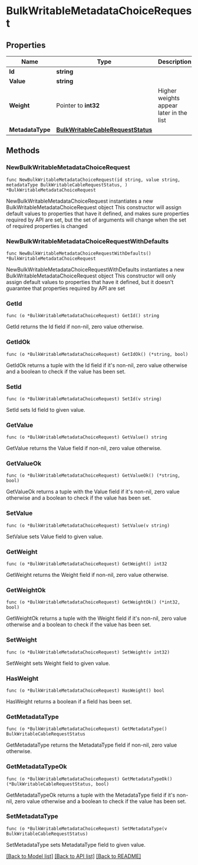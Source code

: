 # BulkWritableMetadataChoiceRequest

## Properties

Name | Type | Description | Notes
------------ | ------------- | ------------- | -------------
**Id** | **string** |  | 
**Value** | **string** |  | 
**Weight** | Pointer to **int32** | Higher weights appear later in the list | [optional] 
**MetadataType** | [**BulkWritableCableRequestStatus**](BulkWritableCableRequestStatus.md) |  | 

## Methods

### NewBulkWritableMetadataChoiceRequest

`func NewBulkWritableMetadataChoiceRequest(id string, value string, metadataType BulkWritableCableRequestStatus, ) *BulkWritableMetadataChoiceRequest`

NewBulkWritableMetadataChoiceRequest instantiates a new BulkWritableMetadataChoiceRequest object
This constructor will assign default values to properties that have it defined,
and makes sure properties required by API are set, but the set of arguments
will change when the set of required properties is changed

### NewBulkWritableMetadataChoiceRequestWithDefaults

`func NewBulkWritableMetadataChoiceRequestWithDefaults() *BulkWritableMetadataChoiceRequest`

NewBulkWritableMetadataChoiceRequestWithDefaults instantiates a new BulkWritableMetadataChoiceRequest object
This constructor will only assign default values to properties that have it defined,
but it doesn't guarantee that properties required by API are set

### GetId

`func (o *BulkWritableMetadataChoiceRequest) GetId() string`

GetId returns the Id field if non-nil, zero value otherwise.

### GetIdOk

`func (o *BulkWritableMetadataChoiceRequest) GetIdOk() (*string, bool)`

GetIdOk returns a tuple with the Id field if it's non-nil, zero value otherwise
and a boolean to check if the value has been set.

### SetId

`func (o *BulkWritableMetadataChoiceRequest) SetId(v string)`

SetId sets Id field to given value.


### GetValue

`func (o *BulkWritableMetadataChoiceRequest) GetValue() string`

GetValue returns the Value field if non-nil, zero value otherwise.

### GetValueOk

`func (o *BulkWritableMetadataChoiceRequest) GetValueOk() (*string, bool)`

GetValueOk returns a tuple with the Value field if it's non-nil, zero value otherwise
and a boolean to check if the value has been set.

### SetValue

`func (o *BulkWritableMetadataChoiceRequest) SetValue(v string)`

SetValue sets Value field to given value.


### GetWeight

`func (o *BulkWritableMetadataChoiceRequest) GetWeight() int32`

GetWeight returns the Weight field if non-nil, zero value otherwise.

### GetWeightOk

`func (o *BulkWritableMetadataChoiceRequest) GetWeightOk() (*int32, bool)`

GetWeightOk returns a tuple with the Weight field if it's non-nil, zero value otherwise
and a boolean to check if the value has been set.

### SetWeight

`func (o *BulkWritableMetadataChoiceRequest) SetWeight(v int32)`

SetWeight sets Weight field to given value.

### HasWeight

`func (o *BulkWritableMetadataChoiceRequest) HasWeight() bool`

HasWeight returns a boolean if a field has been set.

### GetMetadataType

`func (o *BulkWritableMetadataChoiceRequest) GetMetadataType() BulkWritableCableRequestStatus`

GetMetadataType returns the MetadataType field if non-nil, zero value otherwise.

### GetMetadataTypeOk

`func (o *BulkWritableMetadataChoiceRequest) GetMetadataTypeOk() (*BulkWritableCableRequestStatus, bool)`

GetMetadataTypeOk returns a tuple with the MetadataType field if it's non-nil, zero value otherwise
and a boolean to check if the value has been set.

### SetMetadataType

`func (o *BulkWritableMetadataChoiceRequest) SetMetadataType(v BulkWritableCableRequestStatus)`

SetMetadataType sets MetadataType field to given value.



[[Back to Model list]](../README.md#documentation-for-models) [[Back to API list]](../README.md#documentation-for-api-endpoints) [[Back to README]](../README.md)


